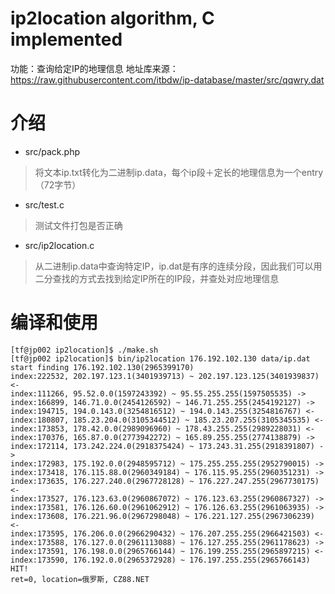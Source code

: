 # ip2location algorithm, C implemented

功能：查询给定IP的地理信息
地址库来源：https://raw.githubusercontent.com/itbdw/ip-database/master/src/qqwry.dat

# 介绍
- src/pack.php
> 将文本ip.txt转化为二进制ip.data，每个ip段＋定长的地理信息为一个entry（72字节）
- src/test.c
> 测试文件打包是否正确
- src/ip2location.c
> 从二进制ip.data中查询特定IP，ip.dat是有序的连续分段，因此我们可以用二分查找的方式去找到给定IP所在的IP段，并查处对应地理信息


# 编译和使用

```shell
[tf@jp002 ip2location]$ ./make.sh 
[tf@jp002 ip2location]$ bin/ip2location 176.192.102.130 data/ip.dat 
start finding 176.192.102.130(2965399170)
index:222532, 202.197.123.1(3401939713) ~ 202.197.123.125(3401939837) <-
index:111266, 95.52.0.0(1597243392) ~ 95.55.255.255(1597505535) ->
index:166899, 146.71.0.0(2454126592) ~ 146.71.255.255(2454192127) ->
index:194715, 194.0.143.0(3254816512) ~ 194.0.143.255(3254816767) <-
index:180807, 185.23.204.0(3105344512) ~ 185.23.207.255(3105345535) <-
index:173853, 178.42.0.0(2989096960) ~ 178.43.255.255(2989228031) <-
index:170376, 165.87.0.0(2773942272) ~ 165.89.255.255(2774138879) ->
index:172114, 173.242.224.0(2918375424) ~ 173.243.31.255(2918391807) ->
index:172983, 175.192.0.0(2948595712) ~ 175.255.255.255(2952790015) ->
index:173418, 176.115.88.0(2960349184) ~ 176.115.95.255(2960351231) ->
index:173635, 176.227.240.0(2967728128) ~ 176.227.247.255(2967730175) <-
index:173527, 176.123.63.0(2960867072) ~ 176.123.63.255(2960867327) ->
index:173581, 176.126.60.0(2961062912) ~ 176.126.63.255(2961063935) ->
index:173608, 176.221.96.0(2967298048) ~ 176.221.127.255(2967306239) <-
index:173595, 176.206.0.0(2966290432) ~ 176.207.255.255(2966421503) <-
index:173588, 176.127.0.0(2961113088) ~ 176.127.255.255(2961178623) ->
index:173591, 176.198.0.0(2965766144) ~ 176.199.255.255(2965897215) <-
index:173590, 176.192.0.0(2965372928) ~ 176.197.255.255(2965766143) HIT!
ret=0, location=俄罗斯, CZ88.NET
```
